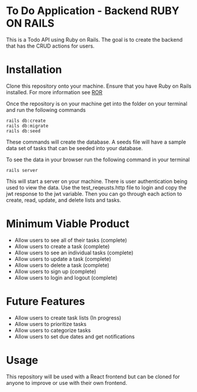 # To Do Application - Backend RUBY ON RAILS

This is a Todo API using Ruby on Rails. The goal is to create the backend that has the CRUD actions for users.

# Installation

Clone this repository onto your machine. Ensure that you have Ruby on Rails installed. For more information see [ROR](https://guides.rubyonrails.org/getting_started.html)

Once the repository is on your machine get into the folder on your terminal and run the following commands

```
rails db:create
rails db:migrate
rails db:seed
```

These commands will create the database. A seeds file will have a sample data set of tasks that can be seeded into your database.

To see the data in your browser run the following command in your terminal

```
rails server
```

This will start a server on your machine. There is user authentication being used to view the data. Use the test_reqeusts.http file to login and copy the jwt response to the jwt variable. Then you can go through each action to create, read, update, and delete lists and tasks.

# Minimum Viable Product

- Allow users to see all of their tasks (complete)
- Allow users to create a task (complete)
- Allow users to see an individual tasks (complete)
- Allow users to update a task (complete)
- Allow users to delete a task (complete)
- Allow users to sign up (complete)
- Allow users to login and logout (complete)

# Future Features

- Allow users to create task lists (In progress)
- Allow users to prioritize tasks
- Allow users to categorize tasks
- Allow users to set due dates and get notifications

# Usage

This repository will be used with a React frontend but can be cloned for anyone to improve or use with their own frontend.
